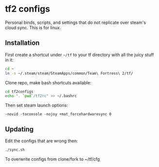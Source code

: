 # tf2 configs
Personal binds, scripts, and settings that do not replicate over steam's cloud sync. This is for linux.

## Installation
First create a shortcut under `~/tf` to your tf directory with all the juicy stuff in it:

```bash
cd ~
ln -s ~/.steam/steam/SteamApps/common/Team\ Fortress\ 2/tf/
```

Clone repo, make bash shortcuts available:

```bash
cd tf2configs
echo ". `pwd`/tf2rc" >> ~/.bashrc
```

Then set steam launch options:

```
-novid -toconsole -nojoy +mat_forcehardwaresync 0
```

## Updating
Edit the configs that are wrong then:

```bash
./sync.sh
```

To overwrite configs from clone/fork to ~/tf/cfg
